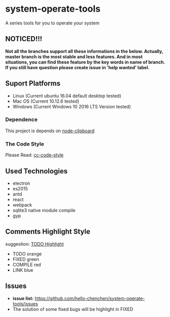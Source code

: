 # system-operate-tools
  A series tools for you to operate your system

## NOTICED!!!
  **Not all the branches support all these informations in the below. Actually, master branch is the most stable and less features. And in most situations, you can find these feature by the key words in name of branch. If you still have question please create issue in 'help wanted' label.**

## Suport Platforms
- Linux (Current ubuntu 16.04 default desktop tested)
- Mac OS (Current 10.12.6 tested)
- Windows (Current Windows 10 2016 LTS Version tested)

### Dependence
This project is depends on [node-clipboard](https://github.com/hello-chenchen/node-clipboard.git)

### The Code Style
Please Read: [cc-code-style](https://github.com/hello-chenchen/cc-code-style)

## Used Technologies
- electron
- es2015
- antd
- react
- webpack
- sqlite3 native module compile
- gyp

## Comments Highlight Style
  suggestion: [TODO Highlight](https://marketplace.visualstudio.com/items?itemName=wayou.vscode-todo-highlight)
- TODO orange
- FIXED green
- COMPILE red
- LINK blue

## Issues
- **issue list:** https://github.com/hello-chenchen/system-operate-tools/issues
- The solution of some fixed bugs will be highlight in FIXED
